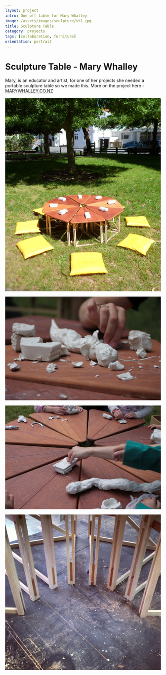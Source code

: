 ```yaml
---
layout: project
intro: One off table for Mary Whalley  
image: /assets/images/sculpture/st1.jpg
title: Sculpture Table
category: projects
tags: [collaboration, furniture]
orientation: portrait
---
```


# Sculpture Table - Mary Whalley

Mary, is an educator and artist, for one of her projects she needed a portable sculpture table so we made this. More on the project here - <a href="http://www.marywhalley.co.nz" target="_blank">MARYWHALLEY.CO.NZ</a>

![](/assets/images/sculpture/st1.jpg)

![](/assets/images/sculpture/st2.jpg)

![](/assets/images/sculpture/st3.jpg)

![](/assets/images/sculpture/st4.jpg)